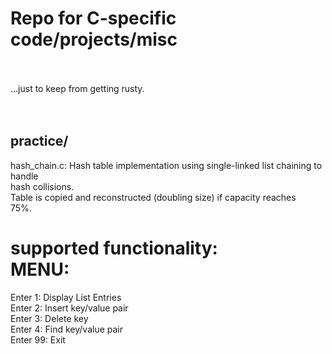 # Repo for C-specific code/projects/misc  
&nbsp;  
&nbsp;  
...just to keep from getting rusty.  
&nbsp;  
&nbsp;  

## practice/  
hash_chain.c:
   Hash table implementation using single-linked list chaining to handle  
   hash collisions.   
   Table is copied and reconstructed (doubling size) if capacity reaches  
   75%.  
  
supported functionality:  
MENU:  
===============  
Enter 1: Display List Entries  
Enter 2: Insert key/value pair  
Enter 3: Delete key  
Enter 4: Find key/value pair  
Enter 99: Exit  










